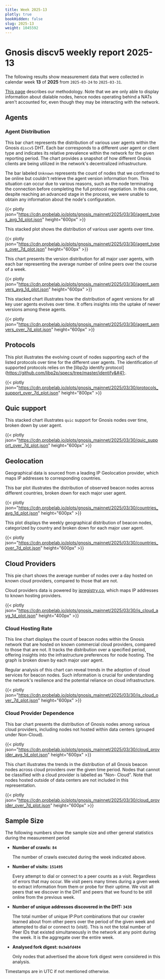 ```yaml
---
title: Week 2025-13
plotly: true
bookHidden: false
slug: 2025-13
weight: 1045592
---
```


# Gnosis discv5 weekly report 2025-13

The following results show measurement data that were collected in calendar week **13** of **2025** from `2025-03-24` to `2025-03-31`.

[This page](../methodology) describes our methodology. Note that we are only able to display information about dialable nodes, hence nodes operating behind a NATs aren't accounted for, even though they may be interacting with the network.

## Agents

### Agent Distribution

This bar chart represents the distribution of various user agents within the Gnosis `discv5` DHT. Each bar corresponds to a different user agent or client type and indicates its relative prevalence within the network for the given reporting period. The chart provides a snapshot of how different Gnosis clients are being utilized in the network's decentralized infrastructure.

The bar labeled `Unknown` represents the count of nodes that we confirmed to be online but couldn't retrieve the agent version information from. This situation can occur due to various reasons, such as the node terminating the connection before completing the full protocol negotiation. In this case, despite reaching an advanced stage in the process, we were unable to obtain any information about the node's configuration. 

{{< plotly json="https://cdn.probelab.io/plots/gnosis_mainnet/2025/03/30/agent_types_avg_1d_plot.json" height="600px" >}}

This stacked plot shows the distribution of various user agents over time.

{{< plotly json="https://cdn.probelab.io/plots/gnosis_mainnet/2025/03/30/agent_types_over_7d_plot.json" height="600px" >}}

This chart presents the version distribution for all major user agents, with each bar representing the average number of online peers over the course of a week.

{{< plotly json="https://cdn.probelab.io/plots/gnosis_mainnet/2025/03/30/agent_semvers_avg_1d_plot.json" height="600px" >}}

This stacked chart illustrates how the distribution of agent versions for all key user agents evolves over time. It offers insights into the uptake of newer versions among these agents.

{{< plotly json="https://cdn.probelab.io/plots/gnosis_mainnet/2025/03/30/agent_semvers_over_7d_plot.json" height="600px" >}}


## Protocols

This plot illustrates the evolving count of nodes supporting each of the listed protocols over time for the different user agents. The identification of supported protocols relies on the [libp2p identify protocol]&#40;https://github.com/libp2p/specs/tree/master/identify&#41;.

{{< plotly json="https://cdn.probelab.io/plots/gnosis_mainnet/2025/03/30/protocols_support_over_7d_plot.json" height="800px" >}}


## Quic support

This stacked chart illustrates `quic` support for Gnosis nodes over time, broken down by user agent.

{{< plotly json="https://cdn.probelab.io/plots/gnosis_mainnet/2025/03/30/quic_support_over_7d_plot.json" height="600px" >}}


## Geolocation

Geographical data is sourced from a leading IP Geolocation provider, which maps IP addresses to corresponding countries.


This bar plot illustrates the distribution of observed beacon nodes across different countries, broken down for each major user agent.

{{< plotly json="https://cdn.probelab.io/plots/gnosis_mainnet/2025/03/30/countries_avg_1d_plot.json" height="600px" >}}


This plot displays the weekly geographical distribution of beacon nodes, categorized by country and broken down for each major user agent.

{{< plotly json="https://cdn.probelab.io/plots/gnosis_mainnet/2025/03/30/countries_over_7d_plot.json" height="600px" >}}


## Cloud Providers

This pie chart shows the average number of nodes over a day hosted on known cloud providers, compared to those that are not. 

Cloud providers data is powered by [ipregistry.co](https://ipregistry.co), which maps IP addresses to known hosting providers.

{{< plotly json="https://cdn.probelab.io/plots/gnosis_mainnet/2025/03/30/is_cloud_avg_1d_plot.json" height="400px" >}}

### Cloud Hosting Rate

This line chart displays the count of beacon nodes within the Gnosis network that are hosted on known commercial cloud providers, compared to those that are not. It tracks the distribution over a specified period, offering insights into the infrastructure preferences for node hosting. The graph is broken down by each major user agent.

Regular analysis of this chart can reveal trends in the adoption of cloud services for beacon nodes. Such information is crucial for understanding the network's resilience and the potential reliance on cloud infrastructure.

{{< plotly json="https://cdn.probelab.io/plots/gnosis_mainnet/2025/03/30/is_cloud_over_7d_plot.json" height="600px" >}}

### Cloud Provider Dependence

This bar chart presents the distribution of Gnosis nodes among various cloud providers, including nodes not hosted within data centers (grouped under Non-Cloud).

{{< plotly json="https://cdn.probelab.io/plots/gnosis_mainnet/2025/03/30/cloud_provider_avg_1d_plot.json" height="600px" >}}

This chart illustrates the trends in the distribution of all Gnosis beacon nodes across cloud providers over the given time period. Nodes that cannot be classified with a cloud provider is labelled as "Non-
Cloud". Note that nodes hosted outside of data centers are not included in this representation. 

{{< plotly json="https://cdn.probelab.io/plots/gnosis_mainnet/2025/03/30/cloud_provider_over_7d_plot.json" height="600px" >}}

## Sample Size

The following numbers show the sample size and other general statistics during the measurement period

- **Number of crawls: `84`**
  
  The number of crawls executed during the week indicated above.

- **Number of visits: `151495`**

  Every attempt to dial or connect to a peer counts as a visit. Regardless of errors that may occur. We visit peers many times during a given week to extract information from them or probe for their uptime. We visit all peers that we discover in the DHT and peers that we found to be still online from the previous week.

- **Number of unique addresses discovered in the DHT: `3438`**

  The total number of unique IP:Port combinations that our crawler learned about from other peers over the period of the given week and attempted to dial or connect to (visit). This is not the total number of Peer IDs that existed simultaneously in the network at any point during the week. It is the aggregate over the entire week.

- **Analysed fork digest: `0x3ebfd484`**
  
  Only nodes that advertised the above fork digest were considered in this analysis.

Timestamps are in UTC if not mentioned otherwise.